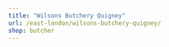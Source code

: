 ```yaml
---
title: "Wilsons Butchery Quigney"
url: /east-london/wilsons-butchery-quigney/
shop: butcher
---
```

